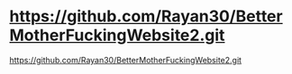 # https://github.com/Rayan30/BetterMotherFuckingWebsite2.git
https://github.com/Rayan30/BetterMotherFuckingWebsite2.git